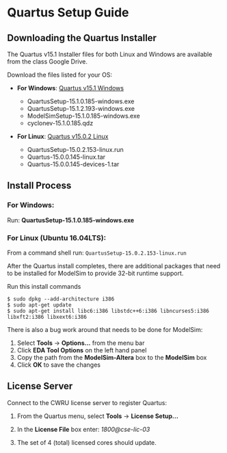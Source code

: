 # Quartus Setup Guide

## Downloading the Quartus Installer

The Quartus v15.1 Installer files for both Linux and Windows are available from the class Google Drive.

Download the files listed for your OS:

* **For Windows**: [Quartus v15.1 Windows](https://drive.google.com/drive/u/1/folders/0B3gj26Jx7aigTVdXYl9DMm5ES28)
  * QuartusSetup-15.1.0.185-windows.exe
  * QuartusSetup-15.1.2.193-windows.exe 
  * ModelSimSetup-15.1.0.185-windows.exe
  * cyclonev-15.1.0.185.qdz

* **For Linux**: [Quartus v15.0.2 Linux](https://drive.google.com/drive/u/1/folders/0B3gj26Jx7aigODZFeWRvMXVELWc)
  * QuartusSetup-15.0.2.153-linux.run
  * Quartus-15.0.0.145-linux.tar
  * Quartus-15.0.0.145-devices-1.tar

## Install Process

### For Windows: 

Run: **QuartusSetup-15.1.0.185-windows.exe**

### For Linux (Ubuntu 16.04LTS): 

From a command shell run: `QuartusSetup-15.0.2.153-linux.run`

After the Quartus install completes, there are additional packages that need to be installed for ModelSim to provide 32-bit runtime support.

Run this install commands

```
$ sudo dpkg --add-architecture i386
$ sudo apt-get update
$ sudo apt-get install libc6:i386 libstdc++6:i386 libncurses5:i386 libxft2:i386 libxext6:i386
```

There is also a bug work around that needs to be done for ModelSim:

1. Select **Tools** -> **Options...** from the menu bar
2. Click **EDA Tool Options** on the left hand panel
3. Copy the path from the **ModelSim-Altera** box to the **ModelSim** box
4. Click **OK** to save the changes

## License Server

Connect to the CWRU license server to register Quartus:

1. From the Quartus menu, select **Tools** -> **License Setup...**

1. In the **License File** box enter: _1800@cse-lic-03_

1. The set of 4 (total) licensed cores should update.



